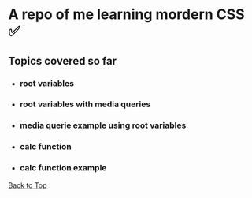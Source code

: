 <a name="custom_anchor_name"></a>
 
# A repo of me learning mordern CSS :white_check_mark:

## Topics covered so far

 - ### root variables
 - ### root variables with media queries
 - ### media querie example using root variables
 - ### calc function
 - ### calc function example 

[Back to Top](#custom_anchor_name)
